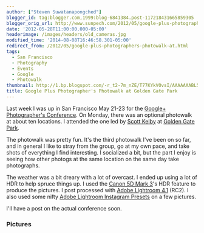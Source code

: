 ```yaml
---
author: ["Steven Suwatanapongched"]
blogger_id: tag:blogger.com,1999:blog-6841384.post-117218431665859305
blogger_orig_url: http://www.sunpech.com/2012/05/google-plus-photographers-photowalk-at.html
date: '2012-05-28T11:00:00.000-05:00'
headerimage: /images/headers/old_cameras.jpg
modified_time: '2014-08-08T16:46:58.301-05:00'
redirect_from: /2012/05/google-plus-photographers-photowalk-at.html
tags:
  - San Francisco
  - Photography
  - Events
  - Google
  - Photowalk
thumbnail: http://1.bp.blogspot.com/-r_t2-7m_nZE/T77KYkVOvsI/AAAAAAABL5I/wqLW_xzYwm8/s600/2012-05-21+at+17-00-02.jpg
title: Google Plus Photographer's Photowalk at Golden Gate Park
---
```



Last week I was up in San Francisco May 21-23 for the <a href="http://gpluspc.com/">Google+ Photographer's Conference</a>. On Monday, there was an optional photowalk at about ten locations. I attended the one led by <a href="http://scottkelby.com/">Scott Kelby</a> at <a href="http://www.golden-gate-park.com/">Golden Gate Park</a>.

The photowalk was pretty fun. It's the third photowalk I've been on so far, and in general I like to stray from the group, go at my own pace, and take shots of everything I find interesting. I socialized a bit, but the part I enjoy is seeing how other photogs at the same location on the same day take photographs.

The weather was a bit dreary with a lot of overcast. I ended up using a lot of HDR to help spruce things up. I used the <a href="http://www.amazon.com/gp/product/B007FGYZFI/ref=as_li_ss_tl?ie=UTF8&amp;tag=sunpech-20&amp;linkCode=as2&amp;camp=1789&amp;creative=390957&amp;creativeASIN=B007FGYZFI">Canon 5D Mark 3</a>'s HDR feature to produce the pictures. I post processed with <a href="http://www.adobe.com/products/photoshop-lightroom.html">Adobe Lightroom 4.1</a> (RC2). I also used some nifty&nbsp;<a href="http://www.caseymacphoto.com/lightroom-instagram-presets">Adobe Lightroom Instagram Presets</a>&nbsp;on a few pictures.

I'll have a post on the actual conference soon.

### Pictures

<a href="http://1.bp.blogspot.com/-r_t2-7m_nZE/T77KYkVOvsI/AAAAAAABL5I/wqLW_xzYwm8/s600/2012-05-21+at+17-00-02.jpg" alt="" ><img   border="0"  src="http://1.bp.blogspot.com/-r_t2-7m_nZE/T77KYkVOvsI/AAAAAAABL5I/wqLW_xzYwm8/s400/2012-05-21+at+17-00-02.jpg" alt=""  /></a>

<a href="http://1.bp.blogspot.com/-Yq-9WOzEaJo/T77KAkd3qnI/AAAAAAABL3Q/9YcNfNUEjSY/s600/2012-05-21+at+15-10-58.jpg" alt="" ><img   border="0"  src="http://1.bp.blogspot.com/-Yq-9WOzEaJo/T77KAkd3qnI/AAAAAAABL3Q/9YcNfNUEjSY/s400/2012-05-21+at+15-10-58.jpg" alt=""  /></a>

<a href="http://2.bp.blogspot.com/-yeJTRO8MPmI/T77KBjoJi_I/AAAAAAABL3Y/dCcHkfxLPjI/s600/2012-05-21+at+15-20-28.jpg" alt="" ><img   border="0"  src="http://2.bp.blogspot.com/-yeJTRO8MPmI/T77KBjoJi_I/AAAAAAABL3Y/dCcHkfxLPjI/s400/2012-05-21+at+15-20-28.jpg" alt=""  /></a>

<a href="http://3.bp.blogspot.com/-l6AZ04CSb-Q/T77KDTynRtI/AAAAAAABL3g/n4Wswno09j4/s600/2012-05-21+at+15-20-53.jpg" alt="" ><img   border="0"  src="http://3.bp.blogspot.com/-l6AZ04CSb-Q/T77KDTynRtI/AAAAAAABL3g/n4Wswno09j4/s400/2012-05-21+at+15-20-53.jpg" alt=""  /></a>

<a href="http://1.bp.blogspot.com/-W0MMT6TpcbQ/T77KEkzQMuI/AAAAAAABL3o/CLLVjaWtrZM/s600/2012-05-21+at+15-21-28.jpg" alt="" ><img   border="0"  src="http://1.bp.blogspot.com/-W0MMT6TpcbQ/T77KEkzQMuI/AAAAAAABL3o/CLLVjaWtrZM/s400/2012-05-21+at+15-21-28.jpg" alt=""  /></a>

<a href="http://4.bp.blogspot.com/-xtEJe7vuWrQ/T77KFGlZJCI/AAAAAAABL3w/WowUqW3XCj0/s600/2012-05-21+at+15-32-28.jpg" alt="" ><img   border="0"  src="http://4.bp.blogspot.com/-xtEJe7vuWrQ/T77KFGlZJCI/AAAAAAABL3w/WowUqW3XCj0/s400/2012-05-21+at+15-32-28.jpg" alt=""  /></a>

<a href="http://1.bp.blogspot.com/-b3an1oENYvI/T77KHGHJ3yI/AAAAAAABL34/VzjRfADUkrU/s600/2012-05-21+at+15-33-58.jpg" alt="" ><img   border="0"  src="http://1.bp.blogspot.com/-b3an1oENYvI/T77KHGHJ3yI/AAAAAAABL34/VzjRfADUkrU/s400/2012-05-21+at+15-33-58.jpg" alt=""  /></a>

<a href="http://4.bp.blogspot.com/-83OfGk3Ru-Y/T77KI6FtocI/AAAAAAABL4A/ypkNmEKpKGU/s600/2012-05-21+at+15-36-58.jpg" alt="" ><img   border="0"  src="http://4.bp.blogspot.com/-83OfGk3Ru-Y/T77KI6FtocI/AAAAAAABL4A/ypkNmEKpKGU/s400/2012-05-21+at+15-36-58.jpg" alt=""  /></a>

<a href="http://3.bp.blogspot.com/-H8Am5neOBK4/T77KKpoXFoI/AAAAAAABL4I/wjbkOVopjc8/s600/2012-05-21+at+15-37-03.jpg" alt="" ><img   border="0"  src="http://3.bp.blogspot.com/-H8Am5neOBK4/T77KKpoXFoI/AAAAAAABL4I/wjbkOVopjc8/s400/2012-05-21+at+15-37-03.jpg" alt=""  /></a>

<a href="http://3.bp.blogspot.com/-ioB_6OoTYxE/T77KL4c18BI/AAAAAAABL4Q/KZuP9dDOhfE/s600/2012-05-21+at+15-45-01.jpg" alt="" ><img   border="0"  src="http://3.bp.blogspot.com/-ioB_6OoTYxE/T77KL4c18BI/AAAAAAABL4Q/KZuP9dDOhfE/s400/2012-05-21+at+15-45-01.jpg" alt=""  /></a>

<a href="http://2.bp.blogspot.com/-IgsrHe_lajk/T77KNXf-K2I/AAAAAAABL4Y/82jBHkINMFU/s600/2012-05-21+at+15-49-20.jpg" alt="" ><img   border="0"  src="http://2.bp.blogspot.com/-IgsrHe_lajk/T77KNXf-K2I/AAAAAAABL4Y/82jBHkINMFU/s400/2012-05-21+at+15-49-20.jpg" alt=""  /></a>

<a href="http://2.bp.blogspot.com/-zWJlR0d0XLc/T77KO2n2fsI/AAAAAAABL4g/qJDtXX0n3_M/s600/2012-05-21+at+15-56-12.jpg" alt="" ><img   border="0"  src="http://2.bp.blogspot.com/-zWJlR0d0XLc/T77KO2n2fsI/AAAAAAABL4g/qJDtXX0n3_M/s400/2012-05-21+at+15-56-12.jpg" alt=""  /></a>

<a href="http://3.bp.blogspot.com/-ZGr2JbfJubo/T77KRnwsNYI/AAAAAAABL4o/PHyXwReESes/s600/2012-05-21+at+16-05-56.jpg" alt="" ><img   border="0"  src="http://3.bp.blogspot.com/-ZGr2JbfJubo/T77KRnwsNYI/AAAAAAABL4o/PHyXwReESes/s400/2012-05-21+at+16-05-56.jpg" alt=""  /></a>

<a href="http://1.bp.blogspot.com/-uK36laP-AwU/T77KUTSqgII/AAAAAAABL4w/I4gTZoVDLLs/s600/2012-05-21+at+16-08-49.jpg" alt="" ><img   border="0"  src="http://1.bp.blogspot.com/-uK36laP-AwU/T77KUTSqgII/AAAAAAABL4w/I4gTZoVDLLs/s400/2012-05-21+at+16-08-49.jpg" alt=""  /></a>

<a href="http://3.bp.blogspot.com/-7qDto8l94Fw/T77KVUJARoI/AAAAAAABL44/LilJ3eU5C1w/s600/2012-05-21+at+16-38-19.jpg" alt="" ><img   border="0"  src="http://3.bp.blogspot.com/-7qDto8l94Fw/T77KVUJARoI/AAAAAAABL44/LilJ3eU5C1w/s400/2012-05-21+at+16-38-19.jpg" alt=""  /></a>

<a href="http://2.bp.blogspot.com/--LZqnptYatM/T77KXJqzMsI/AAAAAAABL5A/9nWy8SGdp-4/s600/2012-05-21+at+16-54-34.jpg" alt="" ><img   border="0"  src="http://2.bp.blogspot.com/--LZqnptYatM/T77KXJqzMsI/AAAAAAABL5A/9nWy8SGdp-4/s400/2012-05-21+at+16-54-34.jpg" alt=""  /></a>